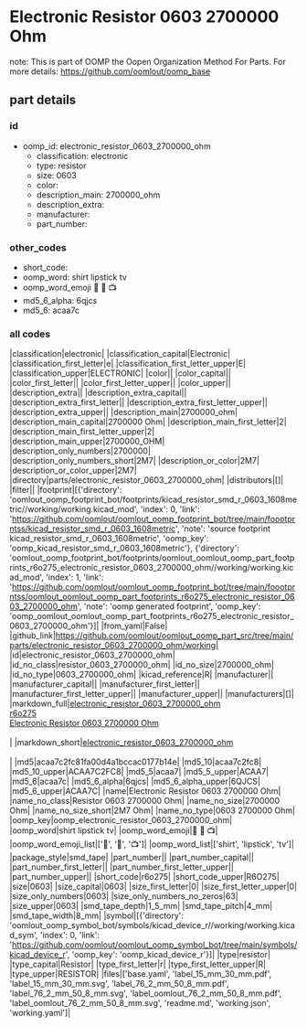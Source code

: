 # Electronic Resistor 0603 2700000 Ohm  

note: This is part of OOMP the Oopen Organization Method For Parts. For more details: https://github.com/oomlout/oomp_base

##  part details





### id
* oomp_id: electronic_resistor_0603_2700000_ohm
  * classification: electronic
  * type: resistor
  * size: 0603
  * color: 
  * description_main: 2700000_ohm
  * description_extra: 
  * manufacturer: 
  * part_number: 

### other_codes
* short_code: 
* oomp_word: shirt lipstick tv
* oomp_word_emoji :shirt: :lipstick: :tv:
* md5_6_alpha: 6qjcs
* md5_6: acaa7c

### all codes 
|classification|electronic|
|classification_capital|Electronic|
|classification_first_letter|e|
|classification_first_letter_upper|E|
|classification_upper|ELECTRONIC|
|color||
|color_capital||
|color_first_letter||
|color_first_letter_upper||
|color_upper||
|description_extra||
|description_extra_capital||
|description_extra_first_letter||
|description_extra_first_letter_upper||
|description_extra_upper||
|description_main|2700000_ohm|
|description_main_capital|2700000 Ohm|
|description_main_first_letter|2|
|description_main_first_letter_upper|2|
|description_main_upper|2700000_OHM|
|description_only_numbers|2700000|
|description_only_numbers_short|2M7|
|description_or_color|2M7|
|description_or_color_upper|2M7|
|directory|parts/electronic_resistor_0603_2700000_ohm|
|distributors|[]|
|filter||
|footprint|[{'directory': 'oomlout_oomp_footprint_bot/footprints/kicad_resistor_smd_r_0603_1608metric//working/working.kicad_mod', 'index': 0, 'link': 'https://github.com/oomlout/oomlout_oomp_footprint_bot/tree/main/foootprntss/kicad_resistor_smd_r_0603_1608metric', 'note': 'source footprint kicad_resistor_smd_r_0603_1608metric', 'oomp_key': 'oomp_kicad_resistor_smd_r_0603_1608metric'}, {'directory': 'oomlout_oomp_footprint_bot/footprints/oomlout_oomlout_oomp_part_footprints_r6o275_electronic_resistor_0603_2700000_ohm//working/working.kicad_mod', 'index': 1, 'link': 'https://github.com/oomlout/oomlout_oomp_footprint_bot/tree/main/foootprntss/oomlout_oomlout_oomp_part_footprints_r6o275_electronic_resistor_0603_2700000_ohm', 'note': 'oomp generated footprint', 'oomp_key': 'oomp_oomlout_oomlout_oomp_part_footprints_r6o275_electronic_resistor_0603_2700000_ohm'}]|
|from_yaml|False|
|github_link|https://github.com/oomlout/oomlout_oomp_part_src/tree/main/parts/electronic_resistor_0603_2700000_ohm/working|
|id|electronic_resistor_0603_2700000_ohm|
|id_no_class|resistor_0603_2700000_ohm|
|id_no_size|2700000_ohm|
|id_no_type|0603_2700000_ohm|
|kicad_reference|R|
|manufacturer||
|manufacturer_capital||
|manufacturer_first_letter||
|manufacturer_first_letter_upper||
|manufacturer_upper||
|manufacturers|[]|
|markdown_full|[electronic_resistor_0603_2700000_ohm](https://github.com/oomlout/oomlout_oomp_part_src/tree/main/parts/electronic_resistor_0603_2700000_ohm/working)<br>[r6o275](https://github.com/oomlout/oomlout_oomp_part_src/tree/main/parts/electronic_resistor_0603_2700000_ohm/working)<br>[Electronic Resistor 0603 2700000 Ohm](https://github.com/oomlout/oomlout_oomp_part_src/tree/main/parts/electronic_resistor_0603_2700000_ohm/working)<br><br>|
|markdown_short|[electronic_resistor_0603_2700000_ohm](https://github.com/oomlout/oomlout_oomp_part_src/tree/main/parts/electronic_resistor_0603_2700000_ohm/working)<br><br>|
|md5|acaa7c2fc81fa00d4a1bccac0177b14e|
|md5_10|acaa7c2fc8|
|md5_10_upper|ACAA7C2FC8|
|md5_5|acaa7|
|md5_5_upper|ACAA7|
|md5_6|acaa7c|
|md5_6_alpha|6qjcs|
|md5_6_alpha_upper|6QJCS|
|md5_6_upper|ACAA7C|
|name|Electronic Resistor 0603 2700000 Ohm|
|name_no_class|Resistor 0603 2700000 Ohm|
|name_no_size|2700000 Ohm|
|name_no_size_short|2M7 Ohm|
|name_no_type|0603 2700000 Ohm|
|oomp_key|oomp_electronic_resistor_0603_2700000_ohm|
|oomp_word|shirt lipstick tv|
|oomp_word_emoji|:shirt: :lipstick: :tv:|
|oomp_word_emoji_list|[':shirt:', ':lipstick:', ':tv:']|
|oomp_word_list|['shirt', 'lipstick', 'tv']|
|package_style|smd_tape|
|part_number||
|part_number_capital||
|part_number_first_letter||
|part_number_first_letter_upper||
|part_number_upper||
|short_code|r6o275|
|short_code_upper|R6O275|
|size|0603|
|size_capital|0603|
|size_first_letter|0|
|size_first_letter_upper|0|
|size_only_numbers|0603|
|size_only_numbers_no_zeros|63|
|size_upper|0603|
|smd_tape_depth|1_5_mm|
|smd_tape_pitch|4_mm|
|smd_tape_width|8_mm|
|symbol|[{'directory': 'oomlout_oomp_symbol_bot/symbols/kicad_device_r//working/working.kicad_sym', 'index': 0, 'link': 'https://github.com/oomlout/oomlout_oomp_symbol_bot/tree/main/symbols/kicad_device_r', 'oomp_key': 'oomp_kicad_device_r'}]|
|type|resistor|
|type_capital|Resistor|
|type_first_letter|r|
|type_first_letter_upper|R|
|type_upper|RESISTOR|
|files|['base.yaml', 'label_15_mm_30_mm.pdf', 'label_15_mm_30_mm.svg', 'label_76_2_mm_50_8_mm.pdf', 'label_76_2_mm_50_8_mm.svg', 'label_oomlout_76_2_mm_50_8_mm.pdf', 'label_oomlout_76_2_mm_50_8_mm.svg', 'readme.md', 'working.json', 'working.yaml']|
